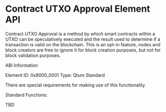 # Contract UTXO Approval Element API

Contract UTXO Approval is a method by which smart contracts within a UTXO can be speculatively executed and the result used to determine if a transaction is valid on the blockchain. This is an opt-in feature, nodes and block creators are free to ignore it for block creation purposes, but not for block validation purposes. 

ABI Information

Element ID: 0x8000_0001
Type: Qtum Standard

There are special requirements for making use of this functionality. 

Standard Functions:

TBD